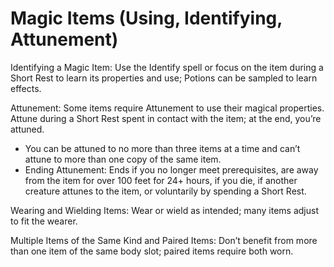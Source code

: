 # Magic Items (Using, Identifying, Attunement)

Identifying a Magic Item: Use the Identify spell or focus on the item during a Short Rest to learn its properties and use; Potions can be sampled to learn effects.

Attunement: Some items require Attunement to use their magical properties. Attune during a Short Rest spent in contact with the item; at the end, you’re attuned.
- You can be attuned to no more than three items at a time and can’t attune to more than one copy of the same item.
- Ending Attunement: Ends if you no longer meet prerequisites, are away from the item for over 100 feet for 24+ hours, if you die, if another creature attunes to the item, or voluntarily by spending a Short Rest.

Wearing and Wielding Items: Wear or wield as intended; many items adjust to fit the wearer.

Multiple Items of the Same Kind and Paired Items: Don’t benefit from more than one item of the same body slot; paired items require both worn.
